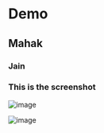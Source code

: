 # Demo
## Mahak
### Jain
### This is the screenshot 
![image](https://user-images.githubusercontent.com/74810461/177917668-52964615-7a7e-4369-8195-715de17f387c.png)

![image](https://user-images.githubusercontent.com/74810461/177917668-52964615-7a7e-4369-8195-715de17f387c.png)

